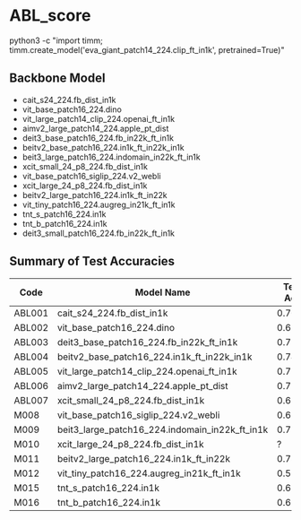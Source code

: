 # ABL_score

python3 -c "import timm; timm.create_model('eva_giant_patch14_224.clip_ft_in1k', pretrained=True)"

## Backbone Model

- cait_s24_224.fb_dist_in1k
- vit_base_patch16_224.dino
- vit_large_patch14_clip_224.openai_ft_in1k
- aimv2_large_patch14_224.apple_pt_dist
- deit3_base_patch16_224.fb_in22k_ft_in1k
- beitv2_base_patch16_224.in1k_ft_in22k_in1k
- beit3_large_patch16_224.indomain_in22k_ft_in1k
- xcit_small_24_p8_224.fb_dist_in1k
- vit_base_patch16_siglip_224.v2_webli
- xcit_large_24_p8_224.fb_dist_in1k
- beitv2_large_patch16_224.in1k_ft_in22k
- vit_tiny_patch16_224.augreg_in21k_ft_in1k
- tnt_s_patch16_224.in1k
- tnt_b_patch16_224.in1k
- deit3_small_patch16_224.fb_in22k_ft_in1k

## Summary of Test Accuracies

| Code | Model Name | Test Acc |
|------|------------|----------|
| ABL001 | cait_s24_224.fb_dist_in1k | 0.7096 |
| ABL002 | vit_base_patch16_224.dino | 0.6767 |
| ABL003 | deit3_base_patch16_224.fb_in22k_ft_in1k | 0.7225 |
| ABL004 | beitv2_base_patch16_224.in1k_ft_in22k_in1k | 0.7489 |
| ABL005 | vit_large_patch14_clip_224.openai_ft_in1k | 0.7539 |
| ABL006 | aimv2_large_patch14_224.apple_pt_dist | 0.7732 |
| ABL007 | xcit_small_24_p8_224.fb_dist_in1k | 0.6717 |
| M008 | vit_base_patch16_siglip_224.v2_webli | 0.6381 |
| M009 | beit3_large_patch16_224.indomain_in22k_ft_in1k | 0.7597 |
| M010 | xcit_large_24_p8_224.fb_dist_in1k | ? |
| M011 | beitv2_large_patch16_224.in1k_ft_in22k | 0.7840 |
| M012 | vit_tiny_patch16_224.augreg_in21k_ft_in1k | 0.5665 |
| M015 | tnt_s_patch16_224.in1k | 0.6266 |
| M016 | tnt_b_patch16_224.in1k | 0.6617 |